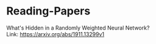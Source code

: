 # Reading-Papers
What's Hidden in a Randomly Weighted Neural Network?\
Link: https://arxiv.org/abs/1911.13299v1

